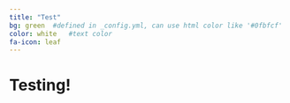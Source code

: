```yaml
---
title: "Test"
bg: green  #defined in _config.yml, can use html color like '#0fbfcf'
color: white   #text color
fa-icon: leaf
---
```


# Testing!